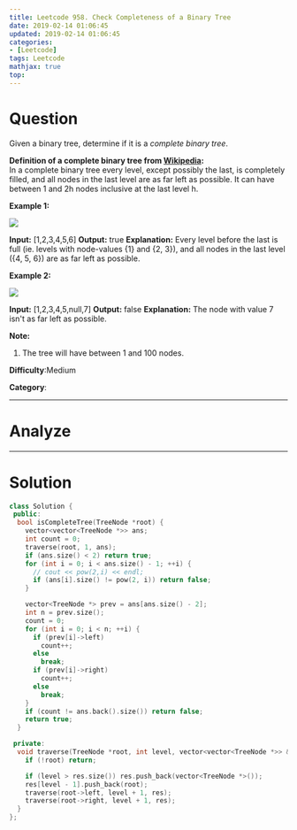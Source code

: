 ```yaml
---
title: Leetcode 958. Check Completeness of a Binary Tree
date: 2019-02-14 01:06:45
updated: 2019-02-14 01:06:45
categories: 
- [Leetcode]
tags: Leetcode
mathjax: true
top:
---
```


# Question

Given a binary tree, determine if it is a  _complete binary tree_.

**Definition of a complete binary tree from  [Wikipedia](http://en.wikipedia.org/wiki/Binary_tree#Types_of_binary_trees):**  
In a complete binary tree every level, except possibly the last, is completely filled, and all nodes in the last level are as far left as possible. It can have between 1 and 2h  nodes inclusive at the last level h.

**Example 1:**

**![](https://assets.leetcode.com/uploads/2018/12/15/complete-binary-tree-1.png)**

**Input:** [1,2,3,4,5,6]
**Output:** true
**Explanation:** Every level before the last is full (ie. levels with node-values {1} and {2, 3}), and all nodes in the last level ({4, 5, 6}) are as far left as possible.

**Example 2:**

**![](https://assets.leetcode.com/uploads/2018/12/15/complete-binary-tree-2.png)**

**Input:** [1,2,3,4,5,null,7]
**Output:** false
**Explanation:** The node with value 7 isn't as far left as possible.  

**Note:**

1.  The tree will have between 1 and 100 nodes.

**Difficulty**:Medium

**Category**:

<!-- more -->

------------

# Analyze

------------

# Solution

```cpp
class Solution {
 public:
  bool isCompleteTree(TreeNode *root) {
    vector<vector<TreeNode *>> ans;
    int count = 0;
    traverse(root, 1, ans);
    if (ans.size() < 2) return true;
    for (int i = 0; i < ans.size() - 1; ++i) {
      // cout << pow(2,i) << endl;
      if (ans[i].size() != pow(2, i)) return false;
    }

    vector<TreeNode *> prev = ans[ans.size() - 2];
    int n = prev.size();
    count = 0;
    for (int i = 0; i < n; ++i) {
      if (prev[i]->left)
        count++;
      else
        break;
      if (prev[i]->right)
        count++;
      else
        break;
    }
    if (count != ans.back().size()) return false;
    return true;
  }

 private:
  void traverse(TreeNode *root, int level, vector<vector<TreeNode *>> &res) {
    if (!root) return;

    if (level > res.size()) res.push_back(vector<TreeNode *>());
    res[level - 1].push_back(root);
    traverse(root->left, level + 1, res);
    traverse(root->right, level + 1, res);
  }
};
```